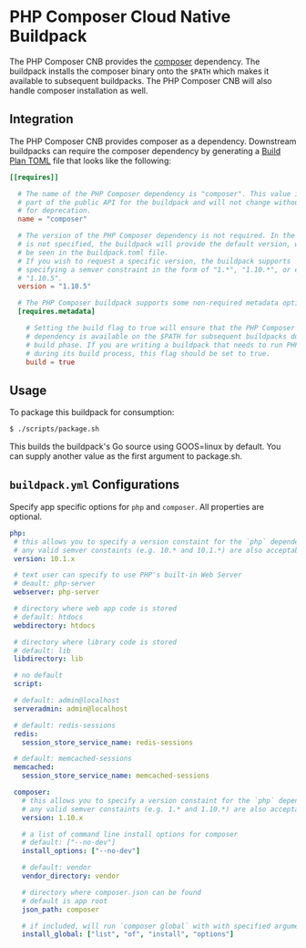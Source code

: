 # PHP Composer Cloud Native Buildpack

The PHP Composer CNB provides the [composer](https://getcomposer.org/) dependency. The buildpack installs the
composer binary onto the `$PATH` which makes it available to subsequent buildpacks.
The PHP Composer CNB will also handle composer installation as well.

## Integration

The PHP Composer CNB provides composer as a dependency. Downstream buildpacks
can require the composer dependency by generating a [Build Plan
TOML](https://github.com/buildpacks/spec/blob/master/buildpack.md#build-plan-toml)
file that looks like the following:

```toml
[[requires]]

  # The name of the PHP Composer dependency is "composer". This value is considered
  # part of the public API for the buildpack and will not change without a plan
  # for deprecation.
  name = "composer"

  # The version of the PHP Composer dependency is not required. In the case it
  # is not specified, the buildpack will provide the default version, which can
  # be seen in the buildpack.toml file.
  # If you wish to request a specific version, the buildpack supports
  # specifying a semver constraint in the form of "1.*", "1.10.*", or even
  # "1.10.5".
  version = "1.10.5"

  # The PHP Composer buildpack supports some non-required metadata options.
  [requires.metadata]

    # Setting the build flag to true will ensure that the PHP Composer
    # dependency is available on the $PATH for subsequent buildpacks during their
    # build phase. If you are writing a buildpack that needs to run PHP Composer
    # during its build process, this flag should be set to true.
    build = true
```

## Usage

To package this buildpack for consumption:

```bash
$ ./scripts/package.sh
```

This builds the buildpack's Go source using GOOS=linux by default. You can supply another value as the first argument to package.sh.

 ## `buildpack.yml` Configurations

 Specify app specific options for `php` and `composer`. All properties are optional.

 ```yaml
 php:
  # this allows you to specify a version constaint for the `php` dependency
  # any valid semver constaints (e.g. 10.* and 10.1.*) are also acceptable
  version: 10.1.x

  # text user can specify to use PHP's built-in Web Server
  # deault: php-server
  webserver: php-server

  # directory where web app code is stored
  # default: htdocs
  webdirectory: htdocs

  # directory where library code is stored
  # default: lib
  libdirectory: lib

  # no default
  script:

  # default: admin@localhost
  serveradmin: admin@localhost

  # default: redis-sessions
  redis:
    session_store_service_name: redis-sessions

  # default: memcached-sessions
  memcached:
    session_store_service_name: memcached-sessions

  composer:
    # this allows you to specify a version constaint for the `php` dependency
    # any valid semver constaints (e.g. 1.* and 1.10.*) are also acceptable
    version: 1.10.x

    # a list of command line install options for composer
    # default: ["--no-dev"]
    install_options: ["--no-dev"]

    # default: vendor
    vendor_directory: vendor

    # directory where composer.json can be found
    # default is app root
    json_path: composer

    # if included, will run `composer global` with with specified arguments
    install_global: ["list", "of", "install", "options"]
 ```
